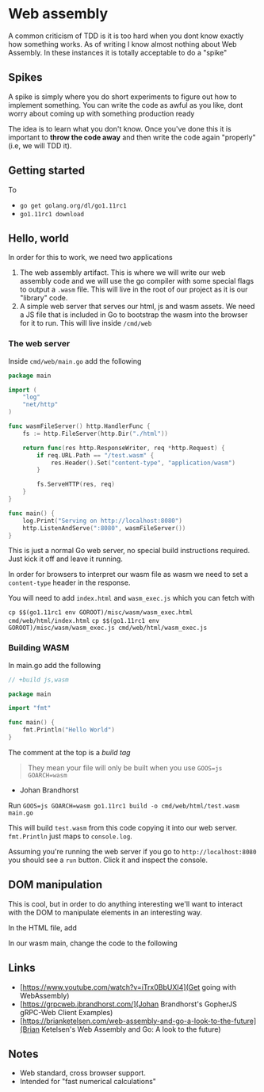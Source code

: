 # Web assembly

A common criticism of TDD is it is too hard when you dont know exactly how something works. As of writing I know almost nothing about Web Assembly. In these instances it is totally acceptable to do a "spike"

## Spikes

A spike is simply where you do short experiments to figure out how to implement something. You can write the code as awful as you like, dont worry about coming up with something production ready

The idea is to learn what you don't know. Once you've done this it is important to **throw the code away** and then write the code again "properly" (i.e, we will TDD it). 

## Getting started

To 

- `go get golang.org/dl/go1.11rc1`
- `go1.11rc1 download`

## Hello, world

In order for this to work, we need two applications

1. The web assembly artifact. This is where we will write our web assembly code and we will use the go compiler with some special flags to output a `.wasm` file. This will live in the root of our project as it is our "library" code.
2. A simple web server that serves our html, js and wasm assets. We need a JS file that is included in Go to bootstrap the wasm into the browser for it to run. This will live inside `/cmd/web`

### The web server

Inside `cmd/web/main.go` add the following

```go
package main

import (
	"log"
	"net/http"
)

func wasmFileServer() http.HandlerFunc {
	fs := http.FileServer(http.Dir("./html"))

	return func(res http.ResponseWriter, req *http.Request) {
		if req.URL.Path == "/test.wasm" {
			res.Header().Set("content-type", "application/wasm")
		}

		fs.ServeHTTP(res, req)
	}
}

func main() {
	log.Print("Serving on http://localhost:8080")
	http.ListenAndServe(":8080", wasmFileServer())
}

```

This is just a normal Go web server, no special build instructions required. Just kick it off and leave it running. 

In order for browsers to interpret our wasm file as wasm we need to set a `content-type` header in the response.

You will need to add `index.html` and `wasm_exec.js` which you can fetch with

`cp $$(go1.11rc1 env GOROOT)/misc/wasm/wasm_exec.html cmd/web/html/index.html`
`cp $$(go1.11rc1 env GOROOT)/misc/wasm/wasm_exec.js cmd/web/html/wasm_exec.js`

### Building WASM

In main.go add the following

```go
// +build js,wasm

package main

import "fmt"

func main() {
	fmt.Println("Hello World")
}

```

The comment at the top is a _build tag_

> They mean your file will only be built when you use `GOOS=js GOARCH=wasm`

- Johan Brandhorst

Run `GOOS=js GOARCH=wasm go1.11rc1 build -o cmd/web/html/test.wasm main.go`

This will build `test.wasm` from this code copying it into our web server. `fmt.Println` just maps to `console.log`.

Assuming you're running the web server if you go to `http://localhost:8080` you should see a `run` button. Click it and inspect the console. 

## DOM manipulation

This is cool, but in order to do anything interesting we'll want to interact with the DOM to manipulate elements in an interesting way.

In the HTML file, add 

In our wasm main, change the code to the following

## Links

- [https://www.youtube.com/watch?v=iTrx0BbUXI4](Get going with WebAssembly)
- [https://grpcweb.jbrandhorst.com/](Johan Brandhorst's GopherJS gRPC-Web Client Examples)
- [https://brianketelsen.com/web-assembly-and-go-a-look-to-the-future](Brian Ketelsen's Web Assembly and Go: A look to the future)

## Notes

- Web standard, cross browser support. 
- Intended for "fast numerical calculations"
